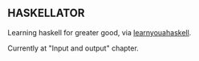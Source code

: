 ## HASKELLATOR

Learning haskell for greater good, via [learnyouahaskell].

Currently at "Input and output" chapter.

[learnyouahaskell]: <http://learnyouahaskell.com>